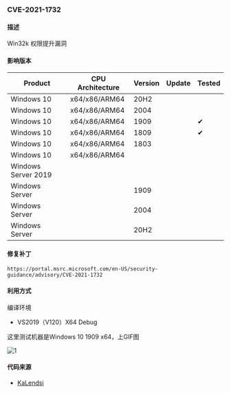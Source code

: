 ### CVE-2021-1732

#### 描述

Win32k 权限提升漏洞

#### 影响版本

| Product             | CPU Architecture | Version | Update | Tested             |
| ------------------- | ---------------- | ------- | ------ | ------------------ |
| Windows 10          | x64/x86/ARM64    | 20H2    |        |                    |
| Windows 10          | x64/x86/ARM64    | 2004    |        |                    |
| Windows 10          | x64/x86/ARM64    | 1909    |        | &#10004; |
| Windows 10          | x64/x86/ARM64    | 1809    |        | &#10004; |
| Windows 10          | x64/x86/ARM64    | 1803    |        |                    |
| Windows 10          | x64/x86/ARM64    |         |        |                    |
| Windows Server 2019 |                  |         |        |                    |
| Windows Server      |                  | 1909    |        |                    |
| Windows Server      |                  | 2004    |        |                    |
| Windows Server      |                  | 20H2    |        |                    |

#### 修复补丁

```
https://portal.msrc.microsoft.com/en-US/security-guidance/advisory/CVE-2021-1732
```

#### 利用方式

编译环境

- VS2019（V120）X64 Debug

这里测试机器是Windows 10 1909  x64，上GIF图

![1](https://github.com/Ascotbe/Random-img/blob/master/WindowsKernelExploits/CVE-2021-1732_windows_10_1909_x64.gif?raw=true)

#### 代码来源

- [KaLendsi](https://github.com/KaLendsi/CVE-2021-1732-Exploit)